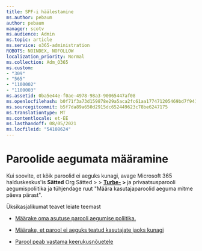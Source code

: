 ```yaml
---
title: SPF-i häälestamine
ms.author: pebaum
author: pebaum
manager: scotv
ms.audience: Admin
ms.topic: article
ms.service: o365-administration
ROBOTS: NOINDEX, NOFOLLOW
localization_priority: Normal
ms.collection: Adm_O365
ms.custom:
- "309"
- "565"
- "1100002"
- "1100003"
ms.assetid: 0ba5e44e-f0ae-4978-98a3-90065447af08
ms.openlocfilehash: b0f71f3a73d159878e29a5aca2fc61aa177471205469bd7f941daf2a67bdcb68
ms.sourcegitcommit: b5f7da89a650d2915dc652449623c78be6247175
ms.translationtype: MT
ms.contentlocale: et-EE
ms.lasthandoff: 08/05/2021
ms.locfileid: "54108624"
---
```

# <a name="set-passwords-to-never-expire"></a>Paroolide aegumata määramine

Kui soovite, et kõik paroolid ei aeguks kunagi, avage Microsoft 365 halduskeskus'is **Sätted** Org Sätted >  >  **[Turbe-](https://portal.office.com/adminportal/home#/settings/security)  >  [](https://portal.microsoft.com/Adminportal/Home#/Settings/SecurityPrivacy/:/Settings/L1/PasswordPolicy)** ja privaatsusparooli aegumispoliitika ja tühjendage ruut "Määra kasutajaparoolid aeguma mitme päeva pärast".
  
Üksikasjalikumat teavet leiate teemast

- [Määrake oma asutuse parooli aegumise poliitika.](https://docs.microsoft.com/microsoft-365/admin/manage/set-password-expiration-policy)
  
- [Määrake, et parool ei aeguks teatud kasutajate jaoks kunagi](https://docs.microsoft.com/microsoft-365/admin/add-users/set-password-to-never-expire)

- [Parool peab vastama keerukusnõuetele](https://docs.microsoft.com/windows/security/threat-protection/security-policy-settings/password-must-meet-complexity-requirements)
  